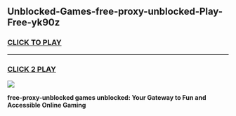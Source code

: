 
## Unblocked-Games-free-proxy-unblocked-Play-Free-yk90z
<h3>
<a href="https://premium76.site?title=free-proxy-unblocked&ref=18A1">CLICK TO PLAY</a></h3>
<hr>

<h3>
<a href="https://premium76.site?title=free-proxy-unblocked&ref=18A1">CLICK 2 PLAY</a>
  
</h3>

<a href="https://premium76.site?title=free-proxy-unblocked&ref=18A1"><img src="https://clearcache.store/games.png"></a>


**free-proxy-unblocked games unblocked: Your Gateway to Fun and Accessible Online Gaming**
